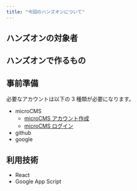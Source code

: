 ```yaml
---
title: "今回のハンズオンについて"
---
```


## ハンズオンの対象者

## ハンズオンで作るもの

## 事前準備
必要なアカウントは以下の 3 種類が必要になります。
- microCMS
  - [microCMS アカウント作成](https://app.microcms.io/signup)
  - [microCMS ログイン](https://app.microcms.io/signin)
- github
- google

## 利用技術
- React
- Google App Script
